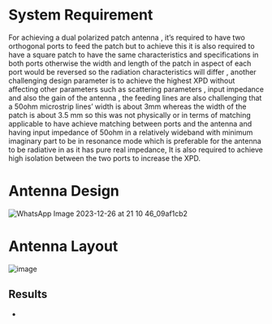 # System Requirement
For achieving a dual polarized patch antenna , it’s required to have two orthogonal ports to feed 
the patch but to achieve this it is also required to have a square patch to have the same 
characteristics and specifications in both ports otherwise the width and length of the patch in 
aspect of each port would be reversed so the radiation characteristics will differ , another 
challenging design parameter is to achieve the highest XPD without affecting other parameters 
such as scattering parameters , input impedance and also the gain of the antenna , the feeding 
lines are also challenging that a 50ohm microstrip lines’ width is about 3mm whereas the width 
of the patch is about 3.5 mm so this was not physically or in terms of matching applicable to 
have achieve matching between ports and the antenna and having input impedance of 50ohm 
in a relatively wideband with minimum imaginary part to be in resonance mode which is 
preferable for the antenna to be radiative in as it has pure real impedance, It is also required to 
achieve high isolation between the two ports to increase the XPD.


# Antenna Design
![WhatsApp Image 2023-12-26 at 21 10 46_09af1cb2](https://github.com/faatthy/Dual-Polarized-Microstrip-Patch-antenna/assets/110846097/22e172c8-b62d-4850-8974-6825729323d7)

# Antenna Layout
![image](https://github.com/faatthy/Dual-Polarized-Microstrip-Patch-antenna/assets/110846097/33d3d963-0b62-4843-8304-b6711b335164)
## Results
*



